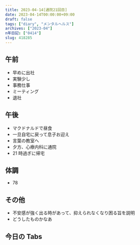 ```yaml
---
title: 2023-04-14[通院21回目]
date: 2023-04-14T00:00:00+09:00
draft: false
tags: ["diary", "メンタルヘルス"]
archives: ["2023-04"]
n年日記: ["0414"]
slug: 418285
---
```


## 午前

- 早めに出社
- 実験少し
- 事務仕事
- ミーティング
- 退社

## 午後

- マクドナルドで昼食
- 一旦自宅に戻って息子お迎え
- 言葉の教室へ
- 夕方、心療内科に通院
- 21 時過ぎに帰宅

## 体調

- 78

## その他

- 不安感が強く出る時があって、抑えられなくなり困る旨を説明
- どうしたものかなあ

## 今日の Tabs
